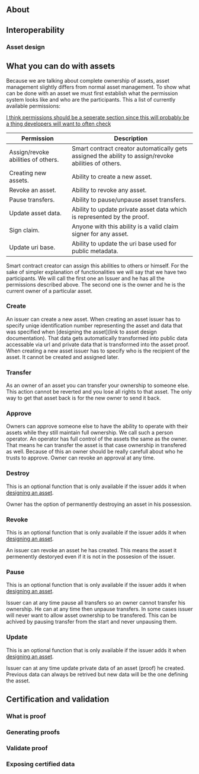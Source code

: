 ## About



## Interoperability

### Asset design



## What you can do with assets

Because we are talking about complete ownership of assets, asset management slightly differs from normal asset management. To show what can be done with an asset we must first establish what the permission system looks like and who are the participants. This a list of currently available permissions:

<u>I think permissions should be a seperate section since this will probably be a thing developers will want to often check</u>

| Permission                         | Description                                                  |
| ---------------------------------- | ------------------------------------------------------------ |
| Assign/revoke abilities of others. | Smart contract creator automatically gets assigned the ability to assign/revoke abilities of others. |
| Creating new assets.               | Ability to create a new asset.                               |
| Revoke an asset.                   | Ability to revoke any asset.                                 |
| Pause transfers.                   | Ability to pause/unpause asset transfers.                    |
| Update asset data.                 | Ability to update private asset data which is represented by the proof. |
| Sign claim.                        | Anyone with this ability is a valid claim signer for any asset. |
| Update uri base.                   | Ability to update the uri base used for public metadata.     |

Smart contract creator can assign this abilities to others or himself. For the sake of simpler explanation of functionalities we will say that we have two participants. We will call the first one an Issuer and he has all the permissions described above. The second one is the owner and he is the current owner of a particular asset. 

### Create

An issuer can create a new asset. When creating an asset issuer has to specify uniqe identification number representing the asset and data that was specified when [designing the asset](link to asset design documentation). That data gets automatically transformed into public data accessable via url and private data that is transformed into the asset proof. When creating a new asset issuer has to specify who is the recipient of the asset. It cannot be created and assigned later.

### Transfer

As an owner of an asset you can transfer your ownership to someone else. This action cannot be reverted and you lose all rights to that asset. The only way to get that asset back is for the new owner to send it back.

### Approve

Owners can approve someone else to have the ability to operate with their assets while they still maintain full ownership. We call such a person operator. An operator has full control of the assets the same as the owner. That means he can transfer the asset is that case ownership in transfered as well. Because of this an owner should be really carefull about who he trusts to approve. Owner can revoke an approval at any time.

### Destroy

This is an optional function that is only available if the issuer adds it when [designing an asset](). 

Owner has the option of permanently destroying an asset in his possession.  

### Revoke

This is an optional function that is only available if the issuer adds it when [designing an asset](). 

An issuer can revoke an asset he has created. This means the asset it permenently destoryed even if it is not in the possesion of the issuer. 

### Pause

This is an optional function that is only available if the issuer adds it when [designing an asset](). 

Issuer can at any time pause all transfers so an owner cannot transfer his ownership. He can at any time then unpause transfers. In some cases issuer will never want to allow asset ownership to be transfered. This can be achived by pausing transfer from the start and never unpausing them. 

### Update

This is an optional function that is only available if the issuer adds it when [designing an asset](). 

Issuer can at any time update private data of an asset (proof) he created. Previous data can always be retrived but new data will be the one defining the asset. 

## Certification and validation

### What is proof

### Generating proofs

### Validate proof

### Exposing certified data